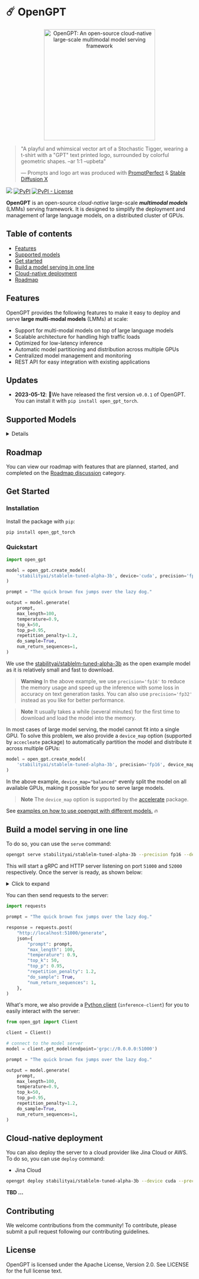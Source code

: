 # ☄️ OpenGPT

<p align="center">
<a href="https://github.com/jina-ai/opengpt"><img src="https://github.com/jina-ai/opengpt/blob/main/.github/images/logo.png?" alt="OpenGPT: An open-source cloud-native large-scale multimodal model serving framework" width="300px"></a>
<br>
</p>

> "A playful and whimsical vector art of a Stochastic Tigger, wearing a t-shirt with a "GPT" text printed logo, surrounded by colorful geometric shapes.  –ar 1:1 –upbeta"
>
> — Prompts and logo art was produced with  [PromptPerfect](https://promptperfect.jina.ai/) & [Stable Diffusion X](https://clipdrop.co/stable-diffusion)


![](https://img.shields.io/badge/Made%20with-JinaAI-blueviolet?style=flat)
[![PyPI](https://img.shields.io/pypi/v/open_gpt_torch)](https://pypi.org/project/open_gpt_torch/)
[![PyPI - License](https://img.shields.io/pypi/l/open_gpt_torch)](https://pypi.org/project/open_gpt_torch/)

**OpenGPT** is an open-source _cloud-native_ large-scale **_multimodal models_** (LMMs) serving framework. 
It is designed to simplify the deployment and management of large language models, on a distributed cluster of GPUs.

## Table of contents

- [Features](#features)
- [Supported models](#supported-models)
- [Get started](#get-started)
- [Build a model serving in one line](#build-a-model-serving-in-one-line)
- [Cloud-native deployment](#cloud-native-deployment)
- [Roadmap](#roadmap)

## Features

OpenGPT provides the following features to make it easy to deploy and serve **large multi-modal models** (LMMs) at scale:

- Support for multi-modal models on top of large language models
- Scalable architecture for handling high traffic loads
- Optimized for low-latency inference
- Automatic model partitioning and distribution across multiple GPUs
- Centralized model management and monitoring
- REST API for easy integration with existing applications

## Updates

- **2023-05-12**: 🎉We have released the first version `v0.0.1` of OpenGPT. You can install it with `pip install open_gpt_torch`.

## Supported Models

<details>

OpenGPT supports the following models out of the box:

- LLM (Large Language Model)

  - [LLaMA](https://ai.facebook.com/blog/large-language-model-llama-meta-ai/): open and efficient foundation language models by Meta
  - [Pythia](https://github.com/EleutherAI/pythia): a collection of models developed to facilitate interpretability research by EleutherAI
  - [StableLM](https://github.com/Stability-AI/StableLM): series of large language models by Stability AI
  - [Vicuna](https://vicuna.lmsys.org/): a chat assistant fine-tuned from LLaMA on user-shared conversations by LMSYS
  - [MOSS](https://txsun1997.github.io/blogs/moss.html): conversational language model from Fudan University

- LMM (Large Multi-modal Model)

  - [OpenFlamingo](https://github.com/mlfoundations/open_flamingo): an open source version of DeepMind's [Flamingo](https://www.deepmind.com/blog/tackling-multiple-tasks-with-a-single-visual-language-model) model
  - [MiniGPT-4](https://minigpt-4.github.io/): aligns a frozen visual encoder with a frozen LLM, Vicuna, using just one projection layer. 

For more details about the supported models, please see the [Model Zoo](./MODEL_ZOO.md).

</details>


## Roadmap

You can view our roadmap with features that are planned, started, and completed on the [Roadmap discussion](https://github.com/jina-ai/opengpt/discussions/categories/roadmap) category.

## Get Started

### Installation

Install the package with `pip`:

```bash
pip install open_gpt_torch
```

### Quickstart

```python
import open_gpt

model = open_gpt.create_model(
    'stabilityai/stablelm-tuned-alpha-3b', device='cuda', precision='fp16'
)

prompt = "The quick brown fox jumps over the lazy dog."

output = model.generate(
    prompt,
    max_length=100,
    temperature=0.9,
    top_k=50,
    top_p=0.95,
    repetition_penalty=1.2,
    do_sample=True,
    num_return_sequences=1,
)
```

We use the [stabilityai/stablelm-tuned-alpha-3b](https://huggingface.co/stabilityai/stablelm-tuned-alpha-3b) as the open example model as it is relatively small and fast to download.

> **Warning**
> In the above example, we use `precision='fp16'` to reduce the memory usage and speed up the inference with some loss in accuracy on text generation tasks. 
> You can also use `precision='fp32'` instead as you like for better performance. 

> **Note**
> It usually takes a while (several minutes) for the first time to download and load the model into the memory.


In most cases of large model serving, the model cannot fit into a single GPU. To solve this problem, we also provide a `device_map` option (supported by `accecleate` package) to automatically partition the model and distribute it across multiple GPUs:

```python
model = open_gpt.create_model(
    'stabilityai/stablelm-tuned-alpha-3b', precision='fp16', device_map='balanced'
)
```

In the above example, `device_map="balanced"` evenly split the model on all available GPUs, making it possible for you to serve large models.

> **Note**
> The `device_map` option is supported by the [accelerate](https://github.com/huggingface/accelerate) package. 


See [examples on how to use opengpt with different models.](./examples) 🔥


## Build a model serving in one line

To do so, you can use the `serve` command:

```bash
opengpt serve stabilityai/stablelm-tuned-alpha-3b --precision fp16 --device_map balanced
```

This will start a gRPC and HTTP server listening on port `51000` and `52000` respectively. 
Once the server is ready, as shown below:
<details>
<summary>Click to expand</summary>
<img src="https://github.com/jina-ai/opengpt/blob/main/.github/images/serve_ready.png" width="600px">
</details>

You can then send requests to the server:

```python
import requests

prompt = "The quick brown fox jumps over the lazy dog."

response = requests.post(
    "http://localhost:51000/generate",
    json={
        "prompt": prompt,
        "max_length": 100,
        "temperature": 0.9,
        "top_k": 50,
        "top_p": 0.95,
        "repetition_penalty": 1.2,
        "do_sample": True,
        "num_return_sequences": 1,
    },
)
```

What's more, we also provide a [Python client](https://github.com/jina-ai/inference-client/) (`inference-client`) for you to easily interact with the server:

```python
from open_gpt import Client

client = Client()

# connect to the model server
model = client.get_model(endpoint='grpc://0.0.0.0:51000')

prompt = "The quick brown fox jumps over the lazy dog."

output = model.generate(
    prompt,
    max_length=100,
    temperature=0.9,
    top_k=50,
    top_p=0.95,
    repetition_penalty=1.2,
    do_sample=True,
    num_return_sequences=1,
)
```


## Cloud-native deployment

You can also deploy the server to a cloud provider like Jina Cloud or AWS.
To do so, you can use `deploy` command:

- Jina Cloud

```bash
opengpt deploy stabilityai/stablelm-tuned-alpha-3b --device cuda --precision fp16 --provider jina --name opengpt --replicas 2
```

**TBD ...**


## Contributing

We welcome contributions from the community! To contribute, please submit a pull request following our contributing guidelines.

## License

OpenGPT is licensed under the Apache License, Version 2.0. See LICENSE for the full license text.